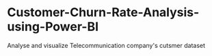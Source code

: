 # Customer-Churn-Rate-Analysis-using-Power-BI
Analyse and visualize Telecommunication company's cutsmer dataset
